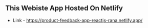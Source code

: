 ## This Webiste App Hosted On Netlify

- Link - https://product-feedback-app-reactjs-rana.netlify.app/
